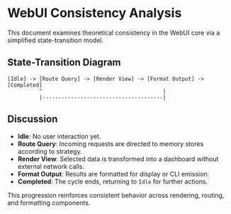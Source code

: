 # WebUI Consistency Analysis

This document examines theoretical consistency in the WebUI core via a simplified state-transition model.

## State-Transition Diagram
```
[Idle] -> [Route Query] -> [Render View] -> [Format Output] -> [Completed]
          ^                                      |
          |--------------------------------------|
```

## Discussion
- **Idle**: No user interaction yet.
- **Route Query**: Incoming requests are directed to memory stores according to strategy.
- **Render View**: Selected data is transformed into a dashboard without external network calls.
- **Format Output**: Results are formatted for display or CLI emission.
- **Completed**: The cycle ends, returning to `Idle` for further actions.

This progression reinforces consistent behavior across rendering, routing, and formatting components.
